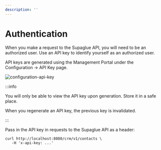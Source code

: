 ```yaml
---
description: ''
---
```


# Authentication

When you make a request to the Supaglue API, you will need to be an authorized user. Use an API key to identify yourself as an authorized user.

API keys are generated using the Management Portal under the Configuration -> API Key page.

![configuration-api-key](/img/configuration-api-key.png)

:::info

You will only be able to view the API key upon generation. Store it in a safe place.

When you regenerate an API key, the previous key is invalidated.

:::

Pass in the API key in requests to the Supaglue API as a header:

```curl
curl http://localhost:8080/crm/v1/contacts \ 
   -H 'x-api-key: ...'
```
